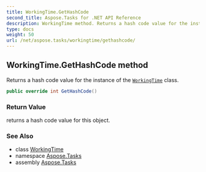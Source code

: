```yaml
---
title: WorkingTime.GetHashCode
second_title: Aspose.Tasks for .NET API Reference
description: WorkingTime method. Returns a hash code value for the instance of the WorkingTime class
type: docs
weight: 50
url: /net/aspose.tasks/workingtime/gethashcode/
---
```

## WorkingTime.GetHashCode method

Returns a hash code value for the instance of the [`WorkingTime`](../) class.

```csharp
public override int GetHashCode()
```

### Return Value

returns a hash code value for this object.

### See Also

* class [WorkingTime](../)
* namespace [Aspose.Tasks](../../workingtime/)
* assembly [Aspose.Tasks](../../../)


